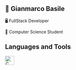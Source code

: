 
<!--
**GianmarcoBasile/GianmarcoBasile** is a ✨ _special_ ✨ repository because its `README.md` (this file) appears on your GitHub profile.

Here are some ideas to get you started:

- 🔭 I’m currently working on ...
- 🌱 I’m currently learning ...
- 👯 I’m looking to collaborate on ...
- 🤔 I’m looking for help with ...
- 💬 Ask me about ...
- 📫 How to reach me: ...
- 😄 Pronouns: ...
- ⚡ Fun fact: ...
-->
<h2>📌 Gianmarco Basile</h2>
<p>🖥️ FullStack Developer</p>
<p>🌱 Computer Science Student</p>

<h2>Languages and Tools</h2>
 <img align="left" alt="C" width="30px" src="https://cdn.jsdelivr.net/gh/devicons/devicon/icons/c/c-plain.svg"/>
          
